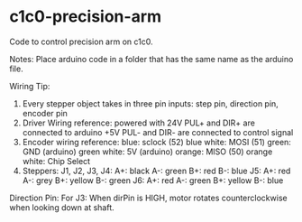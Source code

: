 # c1c0-precision-arm
Code to control precision arm on c1c0.

Notes: 
Place arduino code in a folder that has the same name as the arduino file.

Wiring Tip:
1. Every stepper object takes in three pin inputs: step pin, direction pin, encoder pin
2. Driver Wiring reference:
	powered with 24V
	PUL+ and DIR+ are connected to arduino +5V
	PUL- and DIR- are connected to control signal
3. Encoder wiring reference:
	blue: sclock (52)
	blue white: MOSI (51)
	green: GND (arduino)
	green white: 5V (arduino)
	orange: MISO (50)
	orange white: Chip Select
4. Steppers: 
	J1, J2, J3, J4:
		A+: black
		A-: green
		B+: red
		B-: blue
	J5:
		A+: red
		A-: grey
		B+: yellow
		B-: green
	J6:
		A+: red
		A-: green
		B+: yellow
		B-: blue

Direction Pin: 
	For J3: When dirPin is HIGH, motor rotates counterclockwise when looking down at shaft.
